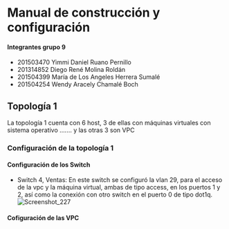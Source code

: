 # Manual de construcción y configuración
#### Integrantes grupo 9 
- 201503470 Yimmi Daniel Ruano Pernillo
- 201314852 Diego René Molina Roldán
- 201504399 María de Los Angeles Herrera Sumalé
- 201504254 Wendy Aracely Chamalé Boch

## Topología 1 
La topología 1 cuenta con 6 host, 3 de ellas con máquinas virtuales con sistema operativo .......  y las otras 3 son VPC

### Configuración de la topología 1

#### Configuración de los Switch 
- Switch 4, Ventas: En este switch se configuró la vlan 29, para el acceso de la vpc y la máquina virtual, ambas de tipo access, en los puertos 1 y 2,  así como la conexión con otro switch en el puerto 0 de tipo dot1q.
![Screenshot_227](https://user-images.githubusercontent.com/70044543/111055581-dddbb600-843c-11eb-911e-0ae03f795828.png)

#### Cofiguración de las VPC

